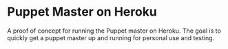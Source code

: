 # Puppet Master on Heroku

A proof of concept for running the Puppet master on Heroku.  The goal is to
quickly get a puppet master up and running for personal use and testing.
